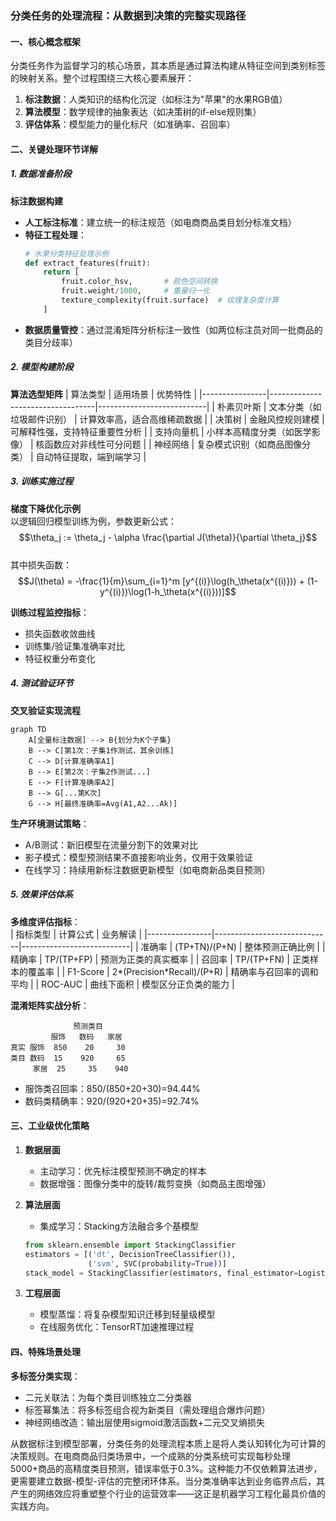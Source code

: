 ### 分类任务的处理流程：从数据到决策的完整实现路径

#### 一、核心概念框架
分类任务作为监督学习的核心场景，其本质是通过算法构建从特征空间到类别标签的映射关系。整个过程围绕三大核心要素展开：
1. **标注数据**：人类知识的结构化沉淀（如标注为"苹果"的水果RGB值）
2. **算法模型**：数学规律的抽象表达（如决策树的if-else规则集）
3. **评估体系**：模型能力的量化标尺（如准确率、召回率）

#### 二、关键处理环节详解
##### 1. 数据准备阶段
**标注数据构建**  
- **人工标注标准**：建立统一的标注规范（如电商商品类目划分标准文档）
- **特征工程处理**：  
  ```python
  # 水果分类特征处理示例
  def extract_features(fruit):
      return [
          fruit.color_hsv,       # 颜色空间转换
          fruit.weight/1000,     # 重量归一化
          texture_complexity(fruit.surface)  # 纹理复杂度计算
      ]
  ```
- **数据质量管控**：通过混淆矩阵分析标注一致性（如两位标注员对同一批商品的类目分歧率）

##### 2. 模型构建阶段
**算法选型矩阵**
| 算法类型       | 适用场景                         | 优势特性                   |
|----------------|----------------------------------|---------------------------|
| 朴素贝叶斯     | 文本分类（如垃圾邮件识别）       | 计算效率高，适合高维稀疏数据 |
| 决策树         | 金融风控规则建模                 | 可解释性强，支持特征重要性分析 |
| 支持向量机     | 小样本高精度分类（如医学影像）   | 核函数应对非线性可分问题     |
| 神经网络       | 复杂模式识别（如商品图像分类）   | 自动特征提取，端到端学习     |

##### 3. 训练实施过程
**梯度下降优化示例**  
以逻辑回归模型训练为例，参数更新公式：  
$$\theta_j := \theta_j - \alpha \frac{\partial J(\theta)}{\partial \theta_j}$$  
其中损失函数：  
$$J(\theta) = -\frac{1}{m}\sum_{i=1}^m [y^{(i)}\log(h_\theta(x^{(i)})) + (1-y^{(i)})\log(1-h_\theta(x^{(i)}))]$$

**训练过程监控指标**：  
- 损失函数收敛曲线
- 训练集/验证集准确率对比
- 特征权重分布变化

##### 4. 测试验证环节
**交叉验证实现流程**  
```mermaid
graph TD
    A[全量标注数据] --> B{划分为K个子集}
    B --> C[第1次：子集1作测试，其余训练]
    C --> D[计算准确率A1]
    B --> E[第2次：子集2作测试...]
    E --> F[计算准确率A2]
    B --> G[...第K次]
    G --> H[最终准确率=Avg(A1,A2...Ak)]
```

**生产环境测试策略**：  
- A/B测试：新旧模型在流量分割下的效果对比
- 影子模式：模型预测结果不直接影响业务，仅用于效果验证
- 在线学习：持续用新标注数据更新模型（如电商新品类目预测）

##### 5. 效果评估体系
**多维度评估指标**：  
| 指标类型       | 计算公式                      | 业务解读                   |
|----------------|-----------------------------|---------------------------|
| 准确率         | (TP+TN)/(P+N)               | 整体预测正确比例           |
| 精确率         | TP/(TP+FP)                  | 预测为正类的真实概率       |
| 召回率         | TP/(TP+FN)                  | 正类样本的覆盖率           |
| F1-Score       | 2*(Precision*Recall)/(P+R) | 精确率与召回率的调和平均   |
| ROC-AUC        | 曲线下面积                   | 模型区分正负类的能力       |

**混淆矩阵实战分析**：  
```
              预测类目
         服饰   数码   家居
真实 服饰  850    20     30
类目 数码  15    920     65
     家居  25     35    940
```
- 服饰类召回率：850/(850+20+30)=94.44%
- 数码类精确率：920/(920+20+35)=92.74%

#### 三、工业级优化策略
1. **数据层面**  
   - 主动学习：优先标注模型预测不确定的样本
   - 数据增强：图像分类中的旋转/裁剪变换（如商品主图增强）
   
2. **算法层面**  
   - 集成学习：Stacking方法融合多个基模型
   ```python
   from sklearn.ensemble import StackingClassifier
   estimators = [('dt', DecisionTreeClassifier()),
                 ('svm', SVC(probability=True))]
   stack_model = StackingClassifier(estimators, final_estimator=LogisticRegression())
   ```
   
3. **工程层面**  
   - 模型蒸馏：将复杂模型知识迁移到轻量级模型
   - 在线服务优化：TensorRT加速推理过程

#### 四、特殊场景处理
**多标签分类实现**：  
- 二元关联法：为每个类目训练独立二分类器
- 标签幂集法：将多标签组合视为新类目（需处理组合爆炸问题）
- 神经网络改造：输出层使用sigmoid激活函数+二元交叉熵损失

从数据标注到模型部署，分类任务的处理流程本质上是将人类认知转化为可计算的决策规则。在电商商品归类场景中，一个成熟的分类系统可实现每秒处理5000+商品的高精度类目预测，错误率低于0.3%。这种能力不仅依赖算法进步，更需要建立数据-模型-评估的完整闭环体系。当分类准确率达到业务临界点后，其产生的网络效应将重塑整个行业的运营效率——这正是机器学习工程化最具价值的实践方向。